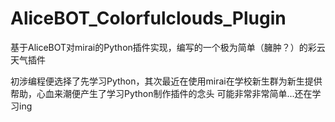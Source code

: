 # AliceBOT_Colorfulclouds_Plugin
基于AliceBOT对mirai的Python插件实现，编写的一个极为简单（臃肿？）的彩云天气插件

初涉编程便选择了先学习Python，其次最近在使用mirai在学校新生群为新生提供帮助，心血来潮便产生了学习Python制作插件的念头
可能非常非常简单...还在学习ing
